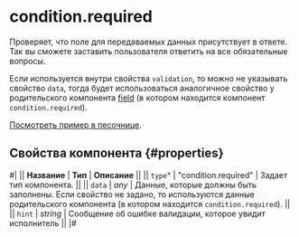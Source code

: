 # condition.required

Проверяет, что поле для передаваемых данных присутствует в ответе. Так вы сможете заставить пользователя ответить на все обязательные вопросы.

Если используется внутри свойства `validation`, то можно не указывать свойство `data`, тогда будет использоваться аналогичное свойство у родительского компонента [field](fields.md) (в котором находится компонент `condition.required`).

[Посмотреть пример в песочнице](https://clck.ru/QR9Qq).

## Свойства компонента {#properties}

#|
|| **Название** | **Тип** | **Описание** ||
|| `type`<span style="color: red">\*</span> | "condition.required" | Задает тип компонента. ||
|| `data` | _any_ | Данные, которые должны быть заполнены. Если свойство не задано, то используются данные родительского компонента (в котором находится `condition.required`). ||
|| `hint` | _string_ | Сообщение об ошибке валидации, которое увидит исполнитель ||
|#

